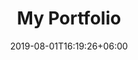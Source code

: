 ---
title: "My Portfolio"
date: 2019-08-01T16:19:26+06:00
draft: false
bgImage: "images/banner/rocket-1.jpg"
description: "this is meta description"
---